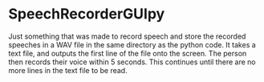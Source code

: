 # SpeechRecorderGUIpy
Just something that was made to record speech and store the recorded speeches in a WAV file in the same directory as the python code. It takes a text file, and outputs the first line of the file onto the screen. The person then records their voice within 5 seconds. This continues until there are no more lines in the text file to be read.
